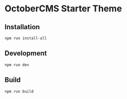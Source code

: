 # OctoberCMS Starter Theme

## Installation

`npm run install-all`

## Development

`npm run dev`

## Build

`npm run build`
